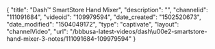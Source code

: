{
    "title": "Dash&trade; SmartStore Hand Mixer",
    "description": "",
    "channelid": "111091684",
    "videoid": "109979594",
    "date_created": "1502520673",
    "date_modified": "1504049172",
    "type": "captivate",
    "layout": "channelVideo",
    "url": "\/bbbusa-latest-videos\/dash\u00e2-smartstore-hand-mixer-3-notes\/111091684-109979594"
}